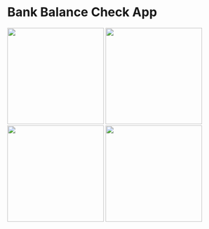 <h1>Bank Balance Check App</h1>
<p>
  <image src="https://github.com/Bhavesh5650/BankBalanceCheckApp/assets/154861433/3d7f1d76-a49f-45e5-9e1f-7cb74ed49beb" width = "220px"/>
  <image src="https://github.com/Bhavesh5650/BankBalanceCheckApp/assets/154861433/33762b4f-14c3-4563-b3d9-ce493ba262f1" width = "220px"/>
  <image src="https://github.com/Bhavesh5650/BankBalanceCheckApp/assets/154861433/276b8c83-03d0-454b-a0ef-a1d2ed0996da" width = "220px"/>
  <image src="https://github.com/Bhavesh5650/BankBalanceCheckApp/assets/154861433/ed1c7fcc-8c30-42e3-9524-9f3922a231b0" width = "220px"/>
</p>
